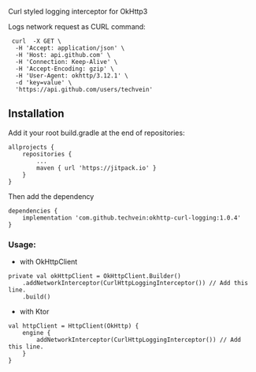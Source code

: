 Curl styled logging interceptor for OkHttp3

Logs network request as CURL command:
```
 curl  -X GET \
  -H 'Accept: application/json' \
  -H 'Host: api.github.com' \
  -H 'Connection: Keep-Alive' \
  -H 'Accept-Encoding: gzip' \
  -H 'User-Agent: okhttp/3.12.1' \
  -d 'key=value' \
  'https://api.github.com/users/techvein'
```

## Installation
Add it your root build.gradle at the end of repositories:
```
allprojects {
    repositories {
        ...
        maven { url 'https://jitpack.io' }
    }
}
```
Then add the dependency
```
dependencies {
    implementation 'com.github.techvein:okhttp-curl-logging:1.0.4'
}
```

### Usage:

- with OkHttpClient

```
private val okHttpClient = OkHttpClient.Builder()
    .addNetworkInterceptor(CurlHttpLoggingInterceptor()) // Add this line.
    .build()
```

- with Ktor

```
val httpClient = HttpClient(OkHttp) {
    engine {
        addNetworkInterceptor(CurlHttpLoggingInterceptor()) // Add this line.
    }
}
```

